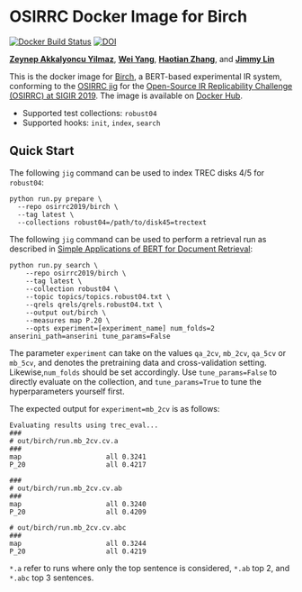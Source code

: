 # OSIRRC Docker Image for Birch

[ ![Docker Build Status](https://img.shields.io/docker/cloud/build/osirrc2019/birch.svg)](https://hub.docker.com/r/osirrc2019/birch)
[ ![DOI](https://zenodo.org/badge/DOI/10.5281/zenodo.3241945.svg)](https://doi.org/10.5281/zenodo.3241945)

[**Zeynep Akkalyoncu Yilmaz**](https://github.com/zeynepakkalyoncu), [**Wei Yang**](https://github.com/Victor0118), [**Haotian Zhang**](https://github.com/HTAustin), and [**Jimmy Lin**](https://github.com/lintool)

This is the docker image for [Birch](https://github.com/castorini/birch), a BERT-based experimental IR system, conforming to the [OSIRRC jig](https://github.com/osirrc/jig/) for the [Open-Source IR Replicability Challenge (OSIRRC) at SIGIR 2019](https://osirrc.github.io/osirrc2019/).
The image is available on [Docker Hub](https://hub.docker.com/r/osirrc2019/birch).

+ Supported test collections: `robust04`
+ Supported hooks: `init`, `index`, `search`

## Quick Start

The following `jig` command can be used to index TREC disks 4/5 for `robust04`:

```
python run.py prepare \
  --repo osirrc2019/birch \
  --tag latest \
  --collections robust04=/path/to/disk45=trectext
```

The following `jig` command can be used to perform a retrieval run as described in [Simple Applications of BERT for Document Retrieval](https://arxiv.org/abs/1903.10972):

```
python run.py search \
    --repo osirrc2019/birch \
    --tag latest \
    --collection robust04 \
    --topic topics/topics.robust04.txt \
    --qrels qrels/qrels.robust04.txt \
    --output out/birch \
    --measures map P.20 \
    --opts experiment=[experiment_name] num_folds=2 anserini_path=anserini tune_params=False
```

The parameter `experiment` can take on the values `qa_2cv`, `mb_2cv`, `qa_5cv` or `mb_5cv`, and denotes the pretraining data and cross-validation setting.
Likewise,`num_folds` should be set accordingly.
Use `tune_params=False` to directly evaluate on the collection, and `tune_params=True` to tune the hyperparameters yourself first.

The expected output for `experiment=mb_2cv` is as follows:

```
Evaluating results using trec_eval...
###
# out/birch/run.mb_2cv.cv.a
###
map                   	all	0.3241
P_20                  	all	0.4217

###
# out/birch/run.mb_2cv.cv.ab
###
map                   	all	0.3240
P_20                  	all	0.4209

# out/birch/run.mb_2cv.cv.abc
###
map                   	all	0.3244
P_20                  	all	0.4219
```

`*.a` refer to runs where only the top sentence is considered, `*.ab` top 2, and `*.abc` top 3 sentences.
